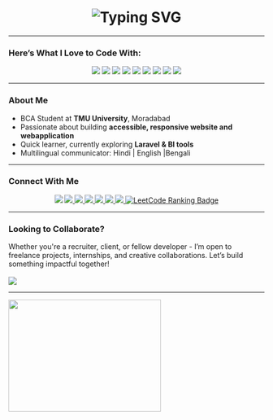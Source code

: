 <h1 align="center"> <img src="https://readme-typing-svg.demolab.com?font=Poppins&weight=600&size=25&pause=1000&background=CDFF4000&width=435&lines=Hey%F0%9F%91%8B+I'm+Pankaj+Kumar+Das+;BCA+student+at+Teerthanker+Mahaveer+University;Full-stack+Developer+;Let's+build+something+awesome" alt="Typing SVG" /></h1>





---

### Here’s What I Love to Code With:

<p align="center">
  <img src="https://img.shields.io/badge/HTML5-E34F26?style=for-the-badge&logo=html5&logoColor=white" />
  <img src="https://img.shields.io/badge/CSS3-1572B6?style=for-the-badge&logo=css3&logoColor=white" />
  <img src="https://img.shields.io/badge/JavaScript-F7DF1E?style=for-the-badge&logo=javascript&logoColor=black" />
  <img src="https://img.shields.io/badge/Bootstrap-7952B3?style=for-the-badge&logo=bootstrap&logoColor=white" />
  <img src="https://img.shields.io/badge/PHP-777BB4?style=for-the-badge&logo=php&logoColor=white" />
  <img src="https://img.shields.io/badge/MySQL-4479A1?style=for-the-badge&logo=mysql&logoColor=white" />
  <img src="https://img.shields.io/badge/C-00599C?style=for-the-badge&logo=c&logoColor=white" />
  <img src="https://img.shields.io/badge/C++-00599C?style=for-the-badge&logo=c%2B%2B&logoColor=white" />
  <img src="https://img.shields.io/badge/XML-FF6600?style=for-the-badge&logo=xml&logoColor=white" />
</p>



---

### About Me

- BCA Student at **TMU University**, Moradabad  
- Passionate about building **accessible, responsive website and webapplication**  
- Quick learner, currently exploring **Laravel & BI tools**  
- Multilingual communicator: Hindi | English |Bengali 
<!-- Founder of [CampusXchange](https://github.com/CampusXchange) — a hub for education & tech services -->

---

### Connect With Me

<p align="center">
  <a href="mailto:pankajkumardas8678@gmail.com"><img src="https://img.shields.io/badge/Email-D14836?style=for-the-badge&logo=gmail&logoColor=white" /></a>
    <a href="https://www.instagram.com/pankajdas_0025/">
      <img src="https://img.shields.io/badge/Instagram-E4405F?style=for-the-badge&logo=instagram&logoColor=white" />
    </a>
    <a href="https://x.com/Pankajdas_0025">
      <img src="https://img.shields.io/badge/Twitter-1DA1F2?style=for-the-badge&logo=twitter&logoColor=white" />
    </a>
    <a href="https://www.linkedin.com/in/pankaj-kumar-das-134603297">
      <img src="https://img.shields.io/badge/LinkedIn-0077B5?style=for-the-badge&logo=linkedin&logoColor=white" />
    </a>
    <a href="https://www.facebook.com/profile.php?id=100066526389871">
      <img src="https://img.shields.io/badge/Facebook-1877F2?style=for-the-badge&logo=facebook&logoColor=white" />
    </a>
    <a href="https://github.com/Pankajdas0025">
      <img src="https://img.shields.io/badge/GitHub-181717?style=for-the-badge&logo=github&logoColor=white" />
    </a>
    <a href="https://www.hackerrank.com/profile/pankajkumardas81">
      <img src="https://img.shields.io/badge/HackerRank-2EC866?style=for-the-badge&logo=hackerrank&logoColor=white" />
    </a>
    <a href="https://leetcode.com/pankajdas0025/" target="_blank">
  <img src="https://badges.peiyuan.ch/leetcode/pankajdas0025/ranking?logo=leetcode&label=LeetCode&style=for-the-badge&color=orange" alt="LeetCode Ranking Badge" />
</a>
 
</p>

---

### Looking to Collaborate?

 Whether you're a recruiter, client, or fellow developer - I’m open to freelance projects, internships, and creative collaborations. Let’s build something impactful together!
<br>
<br>
<a href="https://wa.me/9155726625?text=Hi%20Pankaj%2C%20I%20visited%20your%20GitHub%20profile%20and%20would%20love%20to%20connect!" target="_blank"> <img src="https://img.shields.io/badge/WhatsApp-25D366?style=for-the-badge&logo=whatsapp&logoColor=black" /></a>


---

<img src="https://github-readme-stats.vercel.app/api?username=Pankajdas0025&show_icons=true&theme=radical" height="220" width="300" />



